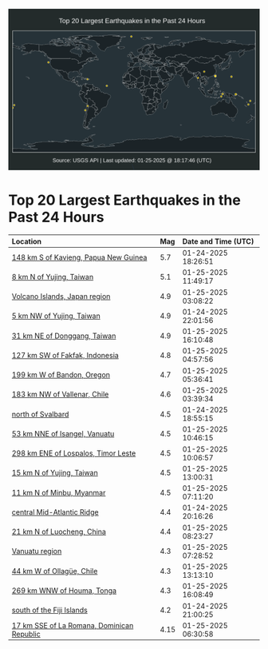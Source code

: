 ![Map](./map.png)

# Top 20 Largest Earthquakes in the Past 24 Hours

| Location | Mag | Date and Time (UTC) |
|:---|:---|:---|
| [148 km S of Kavieng, Papua New Guinea](https://earthquake.usgs.gov/earthquakes/eventpage/us6000pm5y) | 5.7 | 01-24-2025 18:26:51 |
| [8 km N of Yujing, Taiwan](https://earthquake.usgs.gov/earthquakes/eventpage/us6000pmaf) | 5.1 | 01-25-2025 11:49:17 |
| [Volcano Islands, Japan region](https://earthquake.usgs.gov/earthquakes/eventpage/us6000pm8m) | 4.9 | 01-25-2025 03:08:22 |
| [5 km NW of Yujing, Taiwan](https://earthquake.usgs.gov/earthquakes/eventpage/us6000pm7g) | 4.9 | 01-24-2025 22:01:56 |
| [31 km NE of Donggang, Taiwan](https://earthquake.usgs.gov/earthquakes/eventpage/us6000pmbc) | 4.9 | 01-25-2025 16:10:48 |
| [127 km SW of Fakfak, Indonesia](https://earthquake.usgs.gov/earthquakes/eventpage/us6000pm95) | 4.8 | 01-25-2025 04:57:56 |
| [199 km W of Bandon, Oregon](https://earthquake.usgs.gov/earthquakes/eventpage/us6000pm9b) | 4.7 | 01-25-2025 05:36:41 |
| [183 km NW of Vallenar, Chile](https://earthquake.usgs.gov/earthquakes/eventpage/us6000pm8t) | 4.6 | 01-25-2025 03:39:34 |
| [north of Svalbard](https://earthquake.usgs.gov/earthquakes/eventpage/us6000pm62) | 4.5 | 01-24-2025 18:55:15 |
| [53 km NNE of Isangel, Vanuatu](https://earthquake.usgs.gov/earthquakes/eventpage/us6000pmab) | 4.5 | 01-25-2025 10:46:15 |
| [298 km ENE of Lospalos, Timor Leste](https://earthquake.usgs.gov/earthquakes/eventpage/us6000pma3) | 4.5 | 01-25-2025 10:06:57 |
| [15 km N of Yujing, Taiwan](https://earthquake.usgs.gov/earthquakes/eventpage/us6000pmam) | 4.5 | 01-25-2025 13:00:31 |
| [11 km N of Minbu, Myanmar](https://earthquake.usgs.gov/earthquakes/eventpage/us6000pm9m) | 4.5 | 01-25-2025 07:11:20 |
| [central Mid-Atlantic Ridge](https://earthquake.usgs.gov/earthquakes/eventpage/us6000pm70) | 4.4 | 01-24-2025 20:16:26 |
| [21 km N of Luocheng, China](https://earthquake.usgs.gov/earthquakes/eventpage/us6000pm9x) | 4.4 | 01-25-2025 08:23:27 |
| [Vanuatu region](https://earthquake.usgs.gov/earthquakes/eventpage/us6000pm9p) | 4.3 | 01-25-2025 07:28:52 |
| [44 km W of Ollagüe, Chile](https://earthquake.usgs.gov/earthquakes/eventpage/us6000pmap) | 4.3 | 01-25-2025 13:13:10 |
| [269 km WNW of Houma, Tonga](https://earthquake.usgs.gov/earthquakes/eventpage/us6000pmbd) | 4.3 | 01-25-2025 16:08:49 |
| [south of the Fiji Islands](https://earthquake.usgs.gov/earthquakes/eventpage/us6000pm73) | 4.2 | 01-24-2025 21:00:25 |
| [17 km SSE of La Romana, Dominican Republic](https://earthquake.usgs.gov/earthquakes/eventpage/pr2025025000) | 4.15 | 01-25-2025 06:30:58 |
